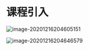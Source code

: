 # 课程引入

![image-20201216204605151](https://raw.githubusercontent.com/xzx-summer/image/main/img/img/image-20201216204605151.png)

![image-20201216204646579](https://raw.githubusercontent.com/xzx-summer/image/main/img/img/image-20201216204646579.png)